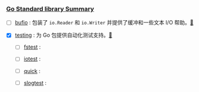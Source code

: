 ### [Go Standard library Summary](https://pkg.go.dev/std)



- [ ] [bufio](./bufio/bufio.md) : 包装了 `io.Reader` 和 `io.Writer` 并提供了缓冲和一些文本 I/O 帮助。[🔗](https://pkg.go.dev/bufio)


- [x] [testing](./testing/testing.md) : 为 Go 包提供自动化测试支持。[🔗](https://pkg.go.dev/testing)
  - [ ] [fstest](https://pkg.go.dev/testing/fstest) : 
  - [ ] [iotest](https://pkg.go.dev/testing/iotest) : 
  - [ ] [quick](https://pkg.go.dev/testing/quick) : 
  - [ ] [slogtest](https://pkg.go.dev/testing/slogtest) :  




<!-- 

- [ ] []() : 。[🔗]()  

[🔗]()  

-->